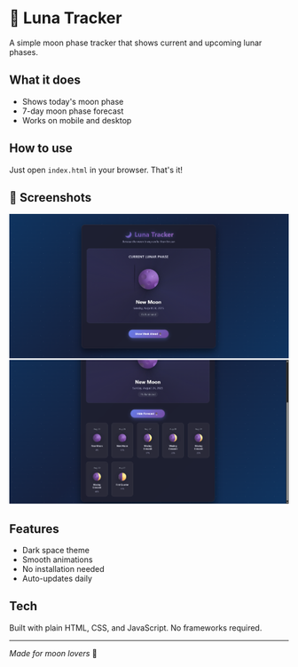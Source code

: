 # 🌙 Luna Tracker

A simple moon phase tracker that shows current and upcoming lunar phases.

## What it does

- Shows today's moon phase
- 7-day moon phase forecast
- Works on mobile and desktop

## How to use

Just open `index.html` in your browser. That's it!

## 📸 Screenshots


![one](Screenshots/one.png)
![two](Screenshots/two.png)

## Features

- Dark space theme
- Smooth animations
- No installation needed
- Auto-updates daily

## Tech

Built with plain HTML, CSS, and JavaScript. No frameworks required.

---

*Made for moon lovers* 🌙